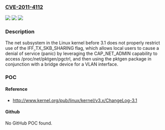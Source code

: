### [CVE-2011-4112](https://cve.mitre.org/cgi-bin/cvename.cgi?name=CVE-2011-4112)
![](https://img.shields.io/static/v1?label=Product&message=n%2Fa&color=blue)
![](https://img.shields.io/static/v1?label=Version&message=n%2Fa&color=blue)
![](https://img.shields.io/static/v1?label=Vulnerability&message=n%2Fa&color=brighgreen)

### Description

The net subsystem in the Linux kernel before 3.1 does not properly restrict use of the IFF_TX_SKB_SHARING flag, which allows local users to cause a denial of service (panic) by leveraging the CAP_NET_ADMIN capability to access /proc/net/pktgen/pgctrl, and then using the pktgen package in conjunction with a bridge device for a VLAN interface.

### POC

#### Reference
- http://www.kernel.org/pub/linux/kernel/v3.x/ChangeLog-3.1

#### Github
No GitHub POC found.

